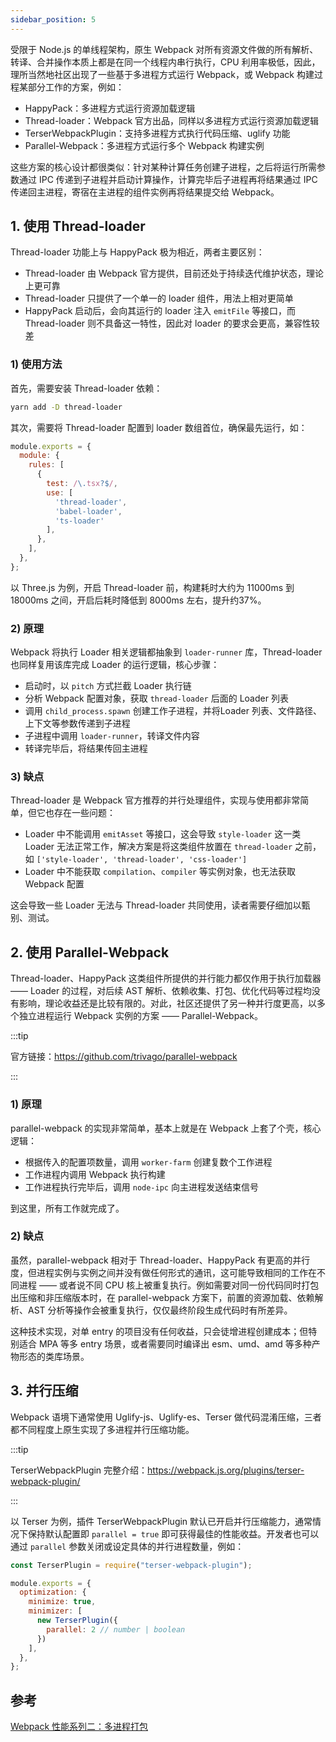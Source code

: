 ```yaml
---
sidebar_position: 5
---
```


受限于 Node.js 的单线程架构，原生 Webpack 对所有资源文件做的所有解析、转译、合并操作本质上都是在同一个线程内串行执行，CPU 利用率极低，因此，理所当然地社区出现了一些基于多进程方式运行 Webpack，或 Webpack 构建过程某部分工作的方案，例如：

- HappyPack：多进程方式运行资源加载逻辑
- Thread-loader：Webpack 官方出品，同样以多进程方式运行资源加载逻辑
- TerserWebpackPlugin：支持多进程方式执行代码压缩、uglify 功能
- Parallel-Webpack：多进程方式运行多个 Webpack 构建实例

这些方案的核心设计都很类似：针对某种计算任务创建子进程，之后将运行所需参数通过 IPC 传递到子进程并启动计算操作，计算完毕后子进程再将结果通过 IPC 传递回主进程，寄宿在主进程的组件实例再将结果提交给 Webpack。

## 1. 使用 Thread-loader

Thread-loader 功能上与 HappyPack 极为相近，两者主要区别：

- Thread-loader 由 Webpack 官方提供，目前还处于持续迭代维护状态，理论上更可靠
- Thread-loader 只提供了一个单一的 loader 组件，用法上相对更简单
- HappyPack 启动后，会向其运行的 loader 注入 `emitFile` 等接口，而 Thread-loader 则不具备这一特性，因此对 loader 的要求会更高，兼容性较差

### 1) 使用方法

首先，需要安装 Thread-loader 依赖：

```bash
yarn add -D thread-loader
```

其次，需要将 Thread-loader 配置到 loader 数组首位，确保最先运行，如：

```js
module.exports = {
  module: {
    rules: [
      {
        test: /\.tsx?$/,
        use: [
          'thread-loader',
          'babel-loader',
          'ts-loader'
        ],
      },
    ],
  },
};
```

以 Three.js 为例，开启 Thread-loader 前，构建耗时大约为 11000ms 到 18000ms 之间，开启后耗时降低到 8000ms 左右，提升约37%。

### 2) 原理

Webpack 将执行 Loader 相关逻辑都抽象到 `loader-runner` 库，Thread-loader 也同样复用该库完成 Loader 的运行逻辑，核心步骤：

- 启动时，以 `pitch` 方式拦截 Loader 执行链
- 分析 Webpack 配置对象，获取 `thread-loader` 后面的 Loader 列表
- 调用 `child_process.spawn` 创建工作子进程，并将Loader 列表、文件路径、上下文等参数传递到子进程
- 子进程中调用 `loader-runner`，转译文件内容
- 转译完毕后，将结果传回主进程

### 3) 缺点

Thread-loader 是 Webpack 官方推荐的并行处理组件，实现与使用都非常简单，但它也存在一些问题：

- Loader 中不能调用 `emitAsset` 等接口，这会导致 `style-loader` 这一类 Loader 无法正常工作，解决方案是将这类组件放置在 `thread-loader` 之前，如 `['style-loader', 'thread-loader', 'css-loader']`
- Loader 中不能获取 `compilation`、`compiler` 等实例对象，也无法获取 Webpack 配置

这会导致一些 Loader 无法与 Thread-loader 共同使用，读者需要仔细加以甄别、测试。

## 2. 使用 Parallel-Webpack

Thread-loader、HappyPack 这类组件所提供的并行能力都仅作用于执行加载器 —— Loader 的过程，对后续 AST 解析、依赖收集、打包、优化代码等过程均没有影响，理论收益还是比较有限的。对此，社区还提供了另一种并行度更高，以多个独立进程运行 Webpack 实例的方案 —— Parallel-Webpack。

:::tip

官方链接：https://github.com/trivago/parallel-webpack

:::

### 1) 原理

parallel-webpack 的实现非常简单，基本上就是在 Webpack 上套了个壳，核心逻辑：

- 根据传入的配置项数量，调用 `worker-farm` 创建复数个工作进程
- 工作进程内调用 Webpack 执行构建
- 工作进程执行完毕后，调用 `node-ipc` 向主进程发送结束信号

到这里，所有工作就完成了。

### 2) 缺点

虽然，parallel-webpack 相对于 Thread-loader、HappyPack 有更高的并行度，但进程实例与实例之间并没有做任何形式的通讯，这可能导致相同的工作在不同进程 —— 或者说不同 CPU 核上被重复执行。例如需要对同一份代码同时打包出压缩和非压缩版本时，在 parallel-webpack 方案下，前置的资源加载、依赖解析、AST 分析等操作会被重复执行，仅仅最终阶段生成代码时有所差异。

这种技术实现，对单 entry 的项目没有任何收益，只会徒增进程创建成本；但特别适合 MPA 等多 entry 场景，或者需要同时编译出 esm、umd、amd 等多种产物形态的类库场景。

## 3. 并行压缩

Webpack 语境下通常使用 Uglify-js、Uglify-es、Terser 做代码混淆压缩，三者都不同程度上原生实现了多进程并行压缩功能。

:::tip

TerserWebpackPlugin 完整介绍：https://webpack.js.org/plugins/terser-webpack-plugin/

:::

以 Terser 为例，插件 TerserWebpackPlugin 默认已开启并行压缩能力，通常情况下保持默认配置即 `parallel = true` 即可获得最佳的性能收益。开发者也可以通过 `parallel` 参数关闭或设定具体的并行进程数量，例如：

```js
const TerserPlugin = require("terser-webpack-plugin");

module.exports = {
  optimization: {
    minimize: true,
    minimizer: [
      new TerserPlugin({
        parallel: 2 // number | boolean
      })
    ],
  },
};
```

## 参考

[Webpack 性能系列二：多进程打包](https://mp.weixin.qq.com/s/Jh37R0ooECzK2VDTTorgzA)
